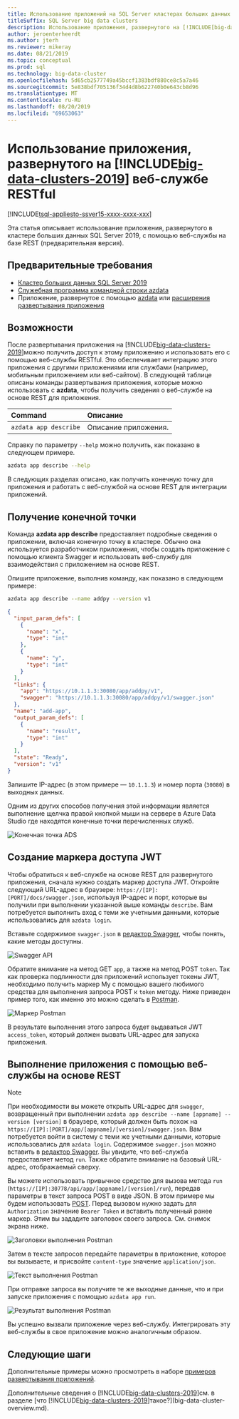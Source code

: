 ```yaml
---
title: Использование приложений на SQL Server кластерах больших данных
titleSuffix: SQL Server big data clusters
description: Использование приложения, развернутого на [!INCLUDE[big-data-clusters-2019](../includes/ssbigdataclusters-ver15.md)] веб-службе RESTful (Предварительная версия).
author: jeroenterheerdt
ms.author: jterh
ms.reviewer: mikeray
ms.date: 08/21/2019
ms.topic: conceptual
ms.prod: sql
ms.technology: big-data-cluster
ms.openlocfilehash: 5d65cb2577749a45bccf1383bdf880ce8c5a7a46
ms.sourcegitcommit: 5e838bdf705136f34d4d8b622740b0e643cb8d96
ms.translationtype: MT
ms.contentlocale: ru-RU
ms.lasthandoff: 08/20/2019
ms.locfileid: "69653063"
---
```

# <a name="consume-an-app-deployed-on-includebig-data-clusters-2019includesssbigdataclusters-ss-novermd-using-a-restful-web-service"></a>Использование приложения, развернутого на [!INCLUDE[big-data-clusters-2019](../includes/ssbigdataclusters-ss-nover.md)] веб-службе RESTful

[!INCLUDE[tsql-appliesto-ssver15-xxxx-xxxx-xxx](../includes/tsql-appliesto-ssver15-xxxx-xxxx-xxx.md)]

Эта статья описывает использование приложения, развернутого в кластере больших данных SQL Server 2019, с помощью веб-службы на базе REST (предварительная версия).

## <a name="prerequisites"></a>Предварительные требования

- [Кластер больших данных SQL Server 2019](deployment-guidance.md)
- [Служебная программа командной строки azdata](deploy-install-azdata.md)
- Приложение, развернутое с помощью [azdata](big-data-cluster-create-apps.md) или [расширения развертывания приложения](app-deployment-extension.md)

## <a name="capabilities"></a>Возможности

После развертывания приложения на [!INCLUDE[big-data-clusters-2019](../includes/ssbigdataclusters-ver15.md)]можно получить доступ к этому приложению и использовать его с помощью веб-службы RESTful. Это обеспечивает интеграцию этого приложения с другими приложениями или службами (например, мобильным приложением или веб-сайтом). В следующей таблице описаны команды развертывания приложения, которые можно использовать с **azdata**, чтобы получить сведения о веб-службе на основе REST для приложения.

|Command |Описание |
|:---|:---|
|`azdata app describe` | Описание приложения. |

Справку по параметру `--help` можно получить, как показано в следующем примере.

```bash
azdata app describe --help
```

В следующих разделах описано, как получить конечную точку для приложения и работать с веб-службой на основе REST для интеграции приложений.

## <a name="retrieve-the-endpoint"></a>Получение конечной точки

Команда **azdata app describe** предоставляет подробные сведения о приложении, включая конечную точку в кластере. Обычно она используется разработчиком приложения, чтобы создать приложение с помощью клиента Swagger и использовать веб-службу для взаимодействия с приложением на основе REST.

Опишите приложение, выполнив команду, как показано в следующем примере:

```bash
azdata app describe --name addpy --version v1
```

```json
{
  "input_param_defs": [
    {
      "name": "x",
      "type": "int"
    },
    {
      "name": "y",
      "type": "int"
    }
  ],
  "links": {
    "app": "https://10.1.1.3:30080/app/addpy/v1",
    "swagger": "https://10.1.1.3:30080/app/addpy/v1/swagger.json"
  },
  "name": "add-app",
  "output_param_defs": [
    {
      "name": "result",
      "type": "int"
    }
  ],
  "state": "Ready",
  "version": "v1"
}
```

Запишите IP-адрес (в этом примере — `10.1.1.3`) и номер порта (`30080`) в выходных данных.

Одним из других способов получения этой информации является выполнение щелчка правой кнопкой мыши на сервере в Azure Data Studio где находятся конечные точки перечисленных служб.

![Конечная точка ADS](media/big-data-cluster-consume-apps/ads_end_point.png)

## <a name="generate-a-jwt-access-token"></a>Создание маркера доступа JWT

Чтобы обратиться к веб-службе на основе REST для развернутого приложения, сначала нужно создать маркер доступа JWT. Откройте следующий URL-адрес в браузере: `https://[IP]:[PORT]/docs/swagger.json`, используя IP-адрес и порт, которые вы получили при выполнении указанной выше команды `describe`. Вам потребуется выполнить вход с теми же учетными данными, которые использовались для `azdata login`.

Вставьте содержимое `swagger.json` в [редактор Swagger](https://editor.swagger.io), чтобы понять, какие методы доступны.

![Swagger API](media/big-data-cluster-consume-apps/api_swagger.png)

Обратите внимание на метод GET `app`, а также на метод POST `token`. Так как проверка подлинности для приложений использует токены JWT, необходимо получить маркер My с помощью вашего любимого средства для выполнения запроса POST к `token` методу. Ниже приведен пример того, как именно это можно сделать в [Postman](https://www.getpostman.com/).

![Маркер Postman](media/big-data-cluster-consume-apps/postman_token.png)

В результате выполнения этого запроса будет выдаваться JWT `access_token`, который должен вызвать URL-адрес для запуска приложения.

## <a name="execute-the-app-using-the-restful-web-service"></a>Выполнение приложения с помощью веб-службы на основе REST

> [!NOTE]
> При необходимости вы можете открыть URL-адрес для `swagger`, возвращенный при выполнении `azdata app describe --name [appname] --version [version]` в браузере, который должен быть похож на `https://[IP]:[PORT]/app/[appname]/[version]/swagger.json`. Вам потребуется войти в систему с теми же учетными данными, которые использовались для `azdata login`. Содержимое `swagger.json` можно вставить в [редактор Swagger](https://editor.swagger.io). Вы увидите, что веб-служба предоставляет метод `run`. Также обратите внимание на базовый URL-адрес, отображаемый сверху.

Вы можете использовать привычное средство для вызова метода `run` (`https://[IP]:30778/api/app/[appname]/[version]/run`), передав параметры в текст запроса POST в виде JSON. В этом примере мы будем использовать [POST](https://www.getpostman.com/). Перед вызовом нужно задать для `Authorization` значение `Bearer Token` и вставить полученный ранее маркер. Этим вы зададите заголовок своего запроса. См. снимок экрана ниже.

![Заголовки выполнения Postman](media/big-data-cluster-consume-apps/postman_run_1.png)

Затем в тексте запросов передайте параметры в приложение, которое вы вызываете, и присвойте `content-type` значение `application/json`.

![Текст выполнения Postman](media/big-data-cluster-consume-apps/postman_run_2.png)

При отправке запроса вы получите те же выходные данные, что и при запуске приложения с помощью `azdata app run`.

![Результат выполнения Postman](media/big-data-cluster-consume-apps/postman_result.png)

Вы успешно вызвали приложение через веб-службу. Интегрировать эту веб-службы в свое приложение можно аналогичным образом.

## <a name="next-steps"></a>Следующие шаги

Дополнительные примеры можно просмотреть в наборе [примеров развертывания приложений](https://aka.ms/sql-app-deploy).

Дополнительные сведения о [!INCLUDE[big-data-clusters-2019](../includes/ssbigdataclusters-ss-nover.md)]см. в разделе [что [!INCLUDE[big-data-clusters-2019](../includes/ssbigdataclusters-ver15.md)]такое?](big-data-cluster-overview.md).
